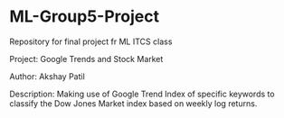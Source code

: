 # ML-Group5-Project
Repository for final project fr ML ITCS class 

Project: Google Trends and Stock Market

Author: Akshay Patil

Description:
Making use of Google Trend Index of specific keywords to classify the Dow Jones Market index based on weekly log returns. 
